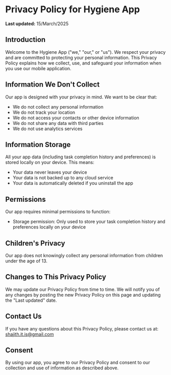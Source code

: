 # Privacy Policy for Hygiene App

**Last updated:** 15/March/2025

## Introduction
Welcome to the Hygiene App ("we," "our," or "us"). We respect your privacy and are committed to protecting your personal information. This Privacy Policy explains how we collect, use, and safeguard your information when you use our mobile application.

## Information We Don't Collect
Our app is designed with your privacy in mind. We want to be clear that:
- We do not collect any personal information
- We do not track your location
- We do not access your contacts or other device information
- We do not share any data with third parties
- We do not use analytics services

## Information Storage
All your app data (including task completion history and preferences) is stored locally on your device. This means:
- Your data never leaves your device
- Your data is not backed up to any cloud service
- Your data is automatically deleted if you uninstall the app

## Permissions
Our app requires minimal permissions to function:
- Storage permission: Only used to store your task completion history and preferences locally on your device

## Children's Privacy
Our app does not knowingly collect any personal information from children under the age of 13.

## Changes to This Privacy Policy
We may update our Privacy Policy from time to time. We will notify you of any changes by posting the new Privacy Policy on this page and updating the "Last updated" date.

## Contact Us
If you have any questions about this Privacy Policy, please contact us at:
shajith.it.is@gmail.com

## Consent
By using our app, you agree to our Privacy Policy and consent to our collection and use of information as described above.
